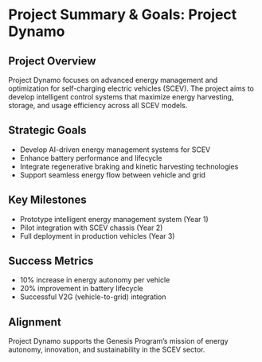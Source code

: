 # Project Summary & Goals: Project Dynamo

## Project Overview
Project Dynamo focuses on advanced energy management and optimization for self-charging electric vehicles (SCEV). The project aims to develop intelligent control systems that maximize energy harvesting, storage, and usage efficiency across all SCEV models.

## Strategic Goals
- Develop AI-driven energy management systems for SCEV
- Enhance battery performance and lifecycle
- Integrate regenerative braking and kinetic harvesting technologies
- Support seamless energy flow between vehicle and grid

## Key Milestones
- Prototype intelligent energy management system (Year 1)
- Pilot integration with SCEV chassis (Year 2)
- Full deployment in production vehicles (Year 3)

## Success Metrics
- 10% increase in energy autonomy per vehicle
- 20% improvement in battery lifecycle
- Successful V2G (vehicle-to-grid) integration

## Alignment
Project Dynamo supports the Genesis Program’s mission of energy autonomy, innovation, and sustainability in the SCEV sector.
